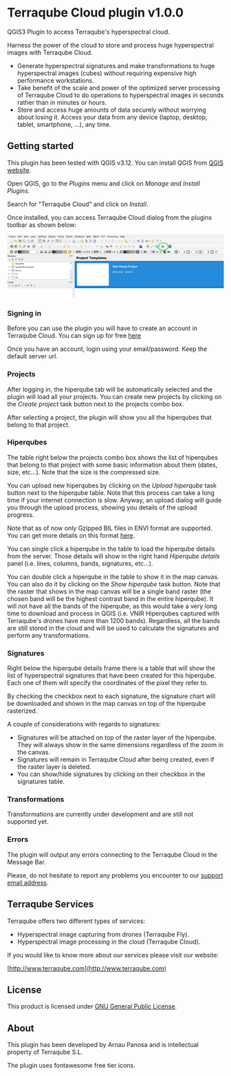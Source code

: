 # Terraqube Cloud plugin v1.0.0
QGIS3 Plugin to access Terraqube's hyperspectral cloud.

Harness the power of the cloud to store and process huge hyperspectral images with Terraqube Cloud.

* Generate hyperspectral signatures and make transformations to huge hyperspectral images (cubes) without requiring expensive high performance workstations.
* Take benefit of the scale and power of the optimized server processing of Terraqube Cloud to do operations to hyperspectral images in seconds rather than in minutes or hours.
* Store and access huge amounts of data securely without worrying about losing it. Access your data from any device (laptop, desktop, tablet, smartphone, ...), any time.


## Getting started

This plugin has been tested with QGIS v3.12. You can install QGIS from [QGIS website](https://qgis.org/en/site/forusers/download.html).

Open QGIS, go to the *Plugins* menu and click on *Manage and Install Plugins*.

Search for "Terraqube Cloud" and click on *Install*.

Once installed, you can access Terraqube Cloud dialog from the plugins toolbar as shown below:

![Plugin Toolbar](doc/img/plugin_toolbar.png)

### Signing in

Before you can use the plugin you will have to create an account in Terraqube Cloud. You can sign up for free [here](http://www.terraqube.com/signup)

Once you have an account, login using your email/password. Keep the default server url.


### Projects

After logging in, the hiperqube tab will be automatically selected and the plugin will load all your projects. You can create new projects by clicking on the *Create project* task button next to the projects combo box.

After selecting a project, the plugin will show you all the hiperqubes that belong to that project.


### Hiperqubes

The table right below the projects combo box shows the list of hiperqubes that belong to that project with some basic information about them (dates, size, etc...). Note that the size is the compressed size.

You can upload new hiperqubes by clicking on the *Upload hiperqube* task button next to the hiperqube table. Note that this process can take a long time if your internet connection is slow. Anyway, an upload dialog will guide you through the upload process, showing you details of the upload progress.

Note that as of now only Gzipped BIL files in ENVI format are supported. You can get more details on this format [here](https://www.harrisgeospatial.com/docs/ENVIHeaderFiles.html).

You can single click a hiperqube in the table to load the hiperqube details from the server. Those details will show in the right hand *Hiperqube details* panel (i.e. lines, columns, bands, signatures, etc...).

You can double click a hiperqube in the table to show it in the map canvas. You can also do it by clicking on the *Show hiperqube* task button. Note that the raster that shows in the map canvas will be a single band raster (the chosen band will be the highest contrast band in the entire hiperqube). It will not have all the bands of the hiperqube, as this would take a very long time to download and process in QGIS (i.e. VNIR Hiperqubes captured with Terraqube's drones have more than 1200 bands). Regardless, all the bands are still stored in the cloud and will be used to calculate the signatures and perform any transformations.


### Signatures

Right below the hiperqube details frame there is a table that will show the list of hyperspectral signatures that have been created for this hiperqube. Each one of them will specify the coordinates of the pixel they refer to.

By checking the checkbox next to each signature, the signature chart will be downloaded and shown in the map canvas on top of the hiperqube rasterized.

A couple of considerations with regards to signatures:

* Signatures will be attached on top of the raster layer of the hiperqube. They will always show in the same dimensions regardless of the zoom in the canvas.
* Signatures will remain in Terraqube Cloud after being created, even if the raster layer is deleted.
* You can show/hide signatures by clicking on their checkbox in the signatures table.


### Transformations

Transformations are currently under development and are still not supported yet. 


### Errors

The plugin will output any errors connecting to the Terraqube Cloud in the Message Bar.

Please, do not hesitate to report any problems you encounter to our [support email address](mailto:support@terraqube.com).


## Terraqube Services

Terraqube offers two different types of services:

* Hyperspectral image capturing from drones (Terraqube Fly).
* Hyperspectral image processing in the cloud (Terraqube Cloud).

If you would like to know more about our services please visit our website:

[http://www.terraqube.com](http://www.terraqube.com)

## License

This product is licensed under [GNU General Public License](LICENSE).

## About

This plugin has been developed by Arnau Panosa and is intellectual property of Terraqube S.L.

The plugin uses fontawesome free tier icons.
